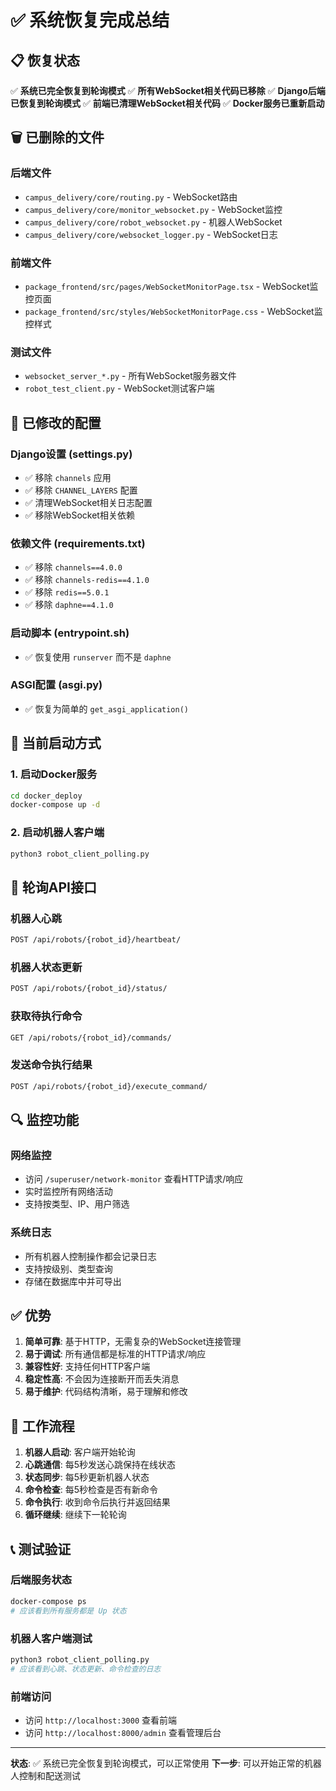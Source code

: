 # ✅ 系统恢复完成总结

## 📋 恢复状态

✅ **系统已完全恢复到轮询模式**
✅ **所有WebSocket相关代码已移除**
✅ **Django后端已恢复到轮询模式**
✅ **前端已清理WebSocket相关代码**
✅ **Docker服务已重新启动**

## 🗑️ 已删除的文件

### 后端文件
- `campus_delivery/core/routing.py` - WebSocket路由
- `campus_delivery/core/monitor_websocket.py` - WebSocket监控
- `campus_delivery/core/robot_websocket.py` - 机器人WebSocket
- `campus_delivery/core/websocket_logger.py` - WebSocket日志

### 前端文件
- `package_frontend/src/pages/WebSocketMonitorPage.tsx` - WebSocket监控页面
- `package_frontend/src/styles/WebSocketMonitorPage.css` - WebSocket监控样式

### 测试文件
- `websocket_server_*.py` - 所有WebSocket服务器文件
- `robot_test_client.py` - WebSocket测试客户端

## 🔧 已修改的配置

### Django设置 (settings.py)
- ✅ 移除 `channels` 应用
- ✅ 移除 `CHANNEL_LAYERS` 配置
- ✅ 清理WebSocket相关日志配置
- ✅ 移除WebSocket相关依赖

### 依赖文件 (requirements.txt)
- ✅ 移除 `channels==4.0.0`
- ✅ 移除 `channels-redis==4.1.0`
- ✅ 移除 `redis==5.0.1`
- ✅ 移除 `daphne==4.1.0`

### 启动脚本 (entrypoint.sh)
- ✅ 恢复使用 `runserver` 而不是 `daphne`

### ASGI配置 (asgi.py)
- ✅ 恢复为简单的 `get_asgi_application()`

## 🚀 当前启动方式

### 1. 启动Docker服务
```bash
cd docker_deploy
docker-compose up -d
```

### 2. 启动机器人客户端
```bash
python3 robot_client_polling.py
```

## 📡 轮询API接口

### 机器人心跳
```bash
POST /api/robots/{robot_id}/heartbeat/
```

### 机器人状态更新
```bash
POST /api/robots/{robot_id}/status/
```

### 获取待执行命令
```bash
GET /api/robots/{robot_id}/commands/
```

### 发送命令执行结果
```bash
POST /api/robots/{robot_id}/execute_command/
```

## 🔍 监控功能

### 网络监控
- 访问 `/superuser/network-monitor` 查看HTTP请求/响应
- 实时监控所有网络活动
- 支持按类型、IP、用户筛选

### 系统日志
- 所有机器人控制操作都会记录日志
- 支持按级别、类型查询
- 存储在数据库中并可导出

## ✅ 优势

1. **简单可靠**: 基于HTTP，无需复杂的WebSocket连接管理
2. **易于调试**: 所有通信都是标准的HTTP请求/响应
3. **兼容性好**: 支持任何HTTP客户端
4. **稳定性高**: 不会因为连接断开而丢失消息
5. **易于维护**: 代码结构清晰，易于理解和修改

## 🔄 工作流程

1. **机器人启动**: 客户端开始轮询
2. **心跳通信**: 每5秒发送心跳保持在线状态
3. **状态同步**: 每5秒更新机器人状态
4. **命令检查**: 每5秒检查是否有新命令
5. **命令执行**: 收到命令后执行并返回结果
6. **循环继续**: 继续下一轮轮询

## 📞 测试验证

### 后端服务状态
```bash
docker-compose ps
# 应该看到所有服务都是 Up 状态
```

### 机器人客户端测试
```bash
python3 robot_client_polling.py
# 应该看到心跳、状态更新、命令检查的日志
```

### 前端访问
- 访问 `http://localhost:3000` 查看前端
- 访问 `http://localhost:8000/admin` 查看管理后台

---

**状态**: ✅ 系统已完全恢复到轮询模式，可以正常使用
**下一步**: 可以开始正常的机器人控制和配送测试 